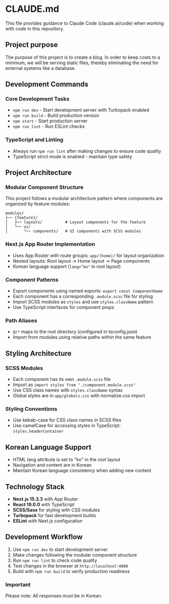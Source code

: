 # CLAUDE.md

This file provides guidance to Claude Code (claude.ai/code) when working with code in this repository.

## Project purpose
The purpose of this project is to create a blog. In order to keep costs to a minimum, we will be serving static files, thereby eliminating the need for external systems like a database.

## Development Commands

### Core Development Tasks
- `npm run dev` - Start development server with Turbopack enabled
- `npm run build` - Build production version
- `npm start` - Start production server
- `npm run lint` - Run ESLint checks

### TypeScript and Linting
- Always run `npm run lint` after making changes to ensure code quality
- TypeScript strict mode is enabled - maintain type safety

## Project Architecture

### Modular Component Structure
This project follows a modular architecture pattern where components are organized by feature modules:

```
modules/
├── {feature}/
│   ├── layouts/          # Layout components for the feature
│   └── ui/
│       └── components/   # UI components with SCSS modules
```

### Next.js App Router Implementation
- Uses App Router with route groups: `app/(home)/` for layout organization
- Nested layouts: Root layout → Home layout → Page components
- Korean language support (`lang="ko"` in root layout)

### Component Patterns
- Export components using named exports: `export const ComponentName`
- Each component has a corresponding `.module.scss` file for styling
- Import SCSS modules as `styles` and use `styles.className` pattern
- Use TypeScript interfaces for component props

### Path Aliases
- `@/*` maps to the root directory (configured in tsconfig.json)
- Import from modules using relative paths within the same feature

## Styling Architecture

### SCSS Modules
- Each component has its own `.module.scss` file
- Import as `import styles from "./component.module.scss"`
- Use CSS class names with `styles.className` syntax
- Global styles are in `app/globals.css` with normalize.css import

### Styling Conventions
- Use kebab-case for CSS class names in SCSS files
- Use camelCase for accessing styles in TypeScript: `styles.headerContainer`

## Korean Language Support
- HTML lang attribute is set to "ko" in the root layout
- Navigation and content are in Korean
- Maintain Korean language consistency when adding new content

## Technology Stack
- **Next.js 15.3.3** with App Router
- **React 19.0.0** with TypeScript
- **SCSS/Sass** for styling with CSS modules
- **Turbopack** for fast development builds
- **ESLint** with Next.js configuration

## Development Workflow
1. Use `npm run dev` to start development server
2. Make changes following the modular component structure
3. Run `npm run lint` to check code quality
4. Test changes in the browser at `http://localhost:4000`
5. Build with `npm run build` to verify production readiness

### Important
Please note: All responses must be in Korean.

